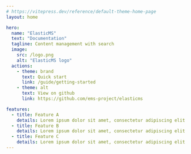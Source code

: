 ```yaml
---
# https://vitepress.dev/reference/default-theme-home-page
layout: home

hero:
  name: "ElasticMS"
  text: "Documentation"
  tagline: Content management with search
  image:
    src: /logo.png
    alt: "ElasticMS logo"
  actions:
    - theme: brand
      text: Quick start
      link: /guide/getting-started
    - theme: alt
      text: View on github
      link: https://github.com/ems-project/elasticms

features:
  - title: Feature A
    details: Lorem ipsum dolor sit amet, consectetur adipiscing elit
  - title: Feature B
    details: Lorem ipsum dolor sit amet, consectetur adipiscing elit
  - title: Feature C
    details: Lorem ipsum dolor sit amet, consectetur adipiscing elit
---
```


